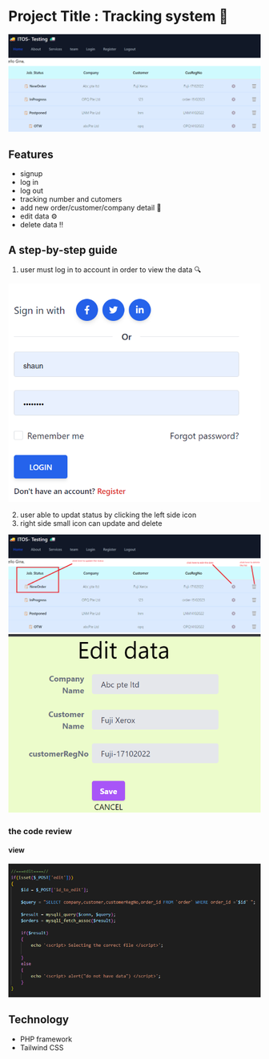 # Project Title : Tracking system 	:round_pushpin:


<img src="img/image1.png">

## Features
 * signup
 * log in 
 * log out
 * tracking number and cutomers
 * add new order/customer/company detail :wrench:
 * edit data :gear:
 * delete data :bangbang:
 

 ## A step-by-step guide 

 1. user must log in to account in order to view the data :mag:

 <img src="img/image2.png">

 
 2. user able to updat status by clicking the left side icon
 3. right side small icon can update and delete 

 <img src="img/image3.png"> 

 <img src="img/image4.png">

 ### the code review 

 #### view

 <img src="img/image5.png">
  

## Technology 

* PHP framework
* Tailwind CSS


